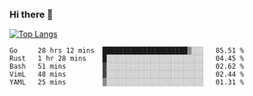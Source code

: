 ### Hi there 👋

<!--
**3Xpl0it3r/3Xpl0it3r** is a ✨ _special_ ✨ repository because its `README.md` (this file) appears on your GitHub profile.

Here are some ideas to get you started:

- 🔭 I’m currently working on ...
- 🌱 I’m currently learning ...
- 👯 I’m looking to collaborate on ...
- 🤔 I’m looking for help with ...
- 💬 Ask me about ...
- 📫 How to reach me: ...
- 😄 Pronouns: ...
- ⚡ Fun fact: ...
-->


[![Top Langs](https://github-readme-stats.vercel.app/api/top-langs/?username=3Xpl0it3r&layout=compact)](https://github.com/3Xpl0it3r/3Xpl0it3r)

<!--START_SECTION:waka-->
```text
Go     28 hrs 12 mins  █████████████████████▒░░░   85.51 % 
Rust   1 hr 28 mins    █░░░░░░░░░░░░░░░░░░░░░░░░   04.45 % 
Bash   51 mins         ▓░░░░░░░░░░░░░░░░░░░░░░░░   02.62 % 
VimL   48 mins         ▓░░░░░░░░░░░░░░░░░░░░░░░░   02.44 % 
YAML   25 mins         ▒░░░░░░░░░░░░░░░░░░░░░░░░   01.31 % 
```
<!--END_SECTION:waka-->
